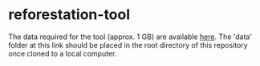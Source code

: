 # reforestation-tool

The data required for the tool (approx. 1 GB) are available [here](https://ucdavis.box.com/s/aqis1vc3g2iiz2qyjlrppzdprgrtmawf). The 'data' folder at this link should be placed in the root directory of this repository once cloned to a local computer.
